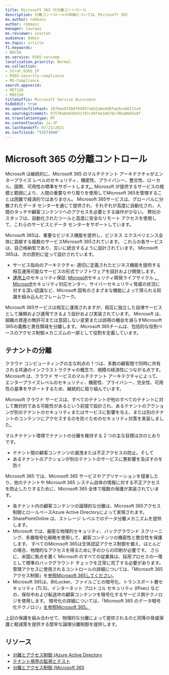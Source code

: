 ```yaml
---
title: Microsoft 365 の分離コントロール
description: 分離コントロールの詳細については、Microsoft 365
ms.author: robmazz
author: robmazz
manager: laurawi
ms.reviewer: sosstah
audience: Admin
ms.topic: article
f1.keywords:
- NOCSH
ms.service: O365-seccomp
localization_priority: Normal
ms.collection:
- Strat_O365_IP
- M365-security-compliance
- MS-Compliance
search.appverid:
- MET150
- MOE150
titleSuffix: Microsoft Service Assurance
hideEdit: true
ms.openlocfilehash: 1876ee933b0f94057abb2a6edd8fae9ca66111a4
ms.sourcegitcommit: 07578a8e03b931f47c49f4e34b78cf8ba0605e8f
ms.translationtype: MT
ms.contentlocale: ja-JP
ms.lasthandoff: 07/23/2021
ms.locfileid: "53573448"
---
```

# <a name="microsoft-365-isolation-controls"></a>Microsoft 365 の分離コントロール

Microsoft は継続的に、Microsoft 365 のマルチテナント アーキテクチャがエンタープライズ レベルのセキュリティ、機密性、プライバシー、整合性、ローカル、国際、可用性の標準をサポートします[。](https://www.microsoft.com/trust-center/compliance/compliance-overview) Microsoft が提供するサービスの規模と範囲により、人間の重要なやり取りを使用してMicrosoft 365を管理することは困難で経済的ではありません。 Microsoft 365サービスは、グローバルに分散されたデータ センターを通じて提供され、それぞれが高度に自動化され、人間のタッチや顧客コンテンツへのアクセスを必要とする操作が少ない。 弊社のスタッフは、自動化されたツールと高度に安全なリモート アクセスを使用して、これらのサービスとデータ センターをサポートしています。

Microsoft 365は、重要なビジネス機能を提供し、ビジネス エクスペリエンス全体に貢献する複数のサービスMicrosoft 365されています。 これらの各サービスは、自己格納型であり、互いに統合するように設計されています。 Microsoft 365は、次の原則に従って設計されています。

- サービス指向のアーキテクチャ: 適切に定義されたビジネス機能を提供する相互運用可能なサービスの形式でソフトウェアを設計および開発します。
- [運用上](https://www.microsoft.com/securityengineering/osa)のセキュリティ保証: [Microsoft](https://www.microsoft.com/sdl/default.aspx)セキュリティ開発ライフサイクル [、Microsoft](https://www.microsoft.com/msrc)セキュリティ対応センター、サイバーセキュリティ脅威の状況に対する深い認識など、Microsoft 固有のさまざまな機能によって得られる知識を組み込んだフレームワーク。

Microsoft 365サービスは相互に運用されますが、相互に独立した自律サービスとして展開および運用できるよう設計および実装されています。 Microsoft は、組織の資産の無許可または意図しない変更または誤用の機会を減らすMicrosoft 365の義務と責任領域を分離します。 Microsoft 365チームは、包括的な役割ベースのアクセス制御メカニズムの一部として役割を定義しています。

## <a name="tenant-isolation"></a>テナントの分離

クラウド コンピューティングの主な利点の 1 つは、多数の顧客間で同時に共有される共通のインフラストラクチャの概念で、規模の経済性につながる点です。 Microsoft は、クラウド サービスのマルチテナント アーキテクチャによって、エンタープライズレベルのセキュリティ、機密性、プライバシー、完全性、可用性の基準をサポートするため、継続的に取り組んでいます。

Microsoft クラウド サービスは、すべてのテナントが他のすべてのテナントに対して敵対的である可能性があるという前提で設計され、あるテナントのアクションが別のテナントのセキュリティまたはサービスに影響を与え、または別のテナントのコンテンツにアクセスするのを防ぐためのセキュリティ対策を実装しました。

マルチテナント環境でテナントの分離を維持する 2 つの主な目標は次のとおりです。

- テナント間の顧客コンテンツの漏洩または不正アクセスの防止。そして
- あるテナントのアクションが別のテナントのサービスに悪影響を及ぼすのを防ぐ

Microsoft 365 では、Microsoft 365 サービスやアプリケーションを侵害したり、他のテナントや Microsoft 365 システム自体の情報に対する不正アクセスを防止したりするために、Microsoft 365 全体で複数の保護が実装されています。

- 各テナント内の顧客コンテンツの論理的な分離は、Microsoft 365アクセス制御とロールベースAzure Active Directoryによって実現されます。
- SharePointOnline は、ストレージ レベルでのデータ分離メカニズムを提供します。
- Microsoft では、厳密な物理的セキュリティ、バックグラウンド スクリーニング、多層暗号化戦略を使用して、顧客コンテンツの機密性と整合性を保護します。 すべてのMicrosoft 365は生体認証アクセス制御を備え、ほとんどの場合、物理的なアクセスを得るために手のひらの印刷が必要です。 さらに、米国に拠点を置く Microsoft のすべての従業員は、採用プロセスの一環として標準のバックグラウンド チェックを正常に完了する必要があります。 管理アクセスに使用されるコントロールの詳細については、「Microsoft 365アクセス制御」を[参照Microsoft 365してください](assurance-administrative-access-controls-overview.md)。
- Microsoft 365は、BitLocker、ファイルごとの暗号化、トランスポート層セキュリティ (TLS)、インターネット プロトコル セキュリティ (IPsec) などの、保存中および転送中の顧客コンテンツを暗号化するサービス側テクノロジを使用します。 暗号化の詳細については、「Microsoft 365 のデータ暗号化テクノロジ」[を参照Microsoft 365。](/microsoft-365/compliance/office-365-encryption-in-the-microsoft-cloud-overview)

上記の保護を組み合わせて、物理的な分離によって提供されるのと同等の脅威保護と軽減策を提供する堅牢な論理分離制御を提供します。

## <a name="resources"></a>リソース

- [分離とアクセス制御 (Azure Active Directory](/microsoft-365/enterprise/microsoft-365-isolation-in-azure-active-directory)
- [テナント境界の監視とテスト](assurance-monitoring-and-testing.md)
- [分離とアクセス制御 (Microsoft 365](/microsoft-365/enterprise/microsoft-365-isolation-in-microsoft-365)
